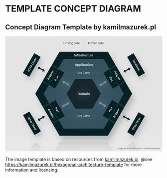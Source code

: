 # TEMPLATE CONCEPT DIAGRAM

## Concept Diagram Template by kamilmazurek.pl

![Concept Diagram Template](./assets/hexagonal-architecture-template-concept-diagram.webp)

The image template is based on resources from [kamilmazurek.pl](https://kamilmazurek.pl/hexagonal-architecture-template).
@see https://kamilmazurek.pl/hexagonal-architecture-template for more information and licensing.
